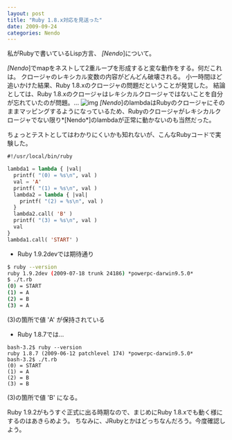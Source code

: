 ```yaml
---
layout: post
title: "Ruby 1.8.x対応を見送った"
date: 2009-09-24
categories: Nendo
---
```

私がRubyで書いているLisp方言、 *[Nendo*]について。

*[Nendo*]でmapをネストして2重ループを形成すると変な動作をする。何だこれは。
クロージャのレキシカル変数の内容がどんどん破壊される。
小一時間ほど追いかけた結果、Ruby 1.8.xのクロージャの問題だということが発覚した。
結論としては、Ruby 1.8.xのクロージャはレキシカルクロージャではないことを自分が忘れていたのが問題。... ![img](http://farm4.static.flickr.com/3452/3844653122_4b8def232e_m.jpg)
*[Nendo*]のlambdaはRubyのクロージャにそのままマッピングするようになっているため、Rubyのクロージャがレキシカルクロージャでない限り*[Nendo*]のlambdaが正常に動かないのも当然だった。

ちょっとテストとしてはわかりにくいかも知れないが、こんなRubyコードで実験した。
```lisp
#!/usr/local/bin/ruby

lambda1 = lambda { |val|
  printf( "(0) = %s\n", val )
  val = 'A'
  printf( "(1) = %s\n", val )
  lambda2 = lambda { |val|
    printf( "(2) = %s\n", val )
  }
  lambda2.call( 'B' )
  printf( "(3) = %s\n", val )
  val
}
lambda1.call( 'START' )
```

- Ruby 1.9.2devでは期待通り
```bash
$ ruby --version
ruby 1.9.2dev (2009-07-18 trunk 24186) *powerpc-darwin9.5.0*
$ ./t.rb
(0) = START
(1) = A
(2) = B
(3) = A
```
(3)の箇所で値 'A' が保持されている

- Ruby 1.8.7では...
```
bash-3.2$ ruby --version
ruby 1.8.7 (2009-06-12 patchlevel 174) *powerpc-darwin9.5.0*
bash-3.2$ ./t.rb
(0) = START
(1) = A
(2) = B
(3) = B
```
(3)の箇所で値 'B' になる。

Ruby 1.9.2がもうすぐ正式に出る時期なので、まじめにRuby 1.8.xでも動く様にするのはあきらめよう。
ちなみに、JRubyとかはどっちなんだろう。今度確認しよう。
